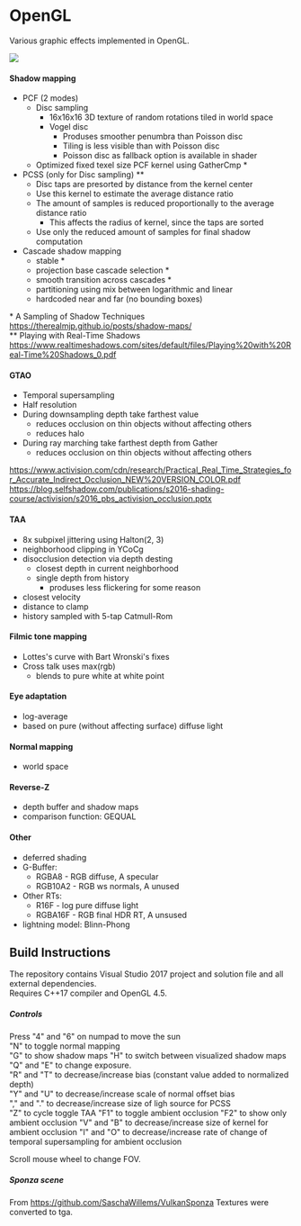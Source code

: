 # OpenGL

Various graphic effects implemented in OpenGL.

![](https://i.ibb.co/5n2MpyX/Bez-tytu-u.png)

#### Shadow mapping
- PCF (2 modes)
  - Disc sampling
    - 16x16x16 3D texture of random rotations tiled in world space
    - Vogel disc
      - Produses smoother penumbra than Poisson disc
      - Tiling is less visible than with Poisson disc
      - Poisson disc as fallback option is available in shader
  - Optimized fixed texel size PCF kernel using GatherCmp &#42;
- PCSS (only for Disc sampling) &#42;&#42;
  - Disc taps are presorted by distance from the kernel center
  - Use this kernel to estimate the average distance ratio
  - The amount of samples is reduced proportionally to the average distance ratio
    - This affects the radius of kernel, since the taps are sorted
  - Use only the reduced amount of samples for final shadow computation
- Cascade shadow mapping
  - stable &#42;
  - projection base cascade selection &#42;
  - smooth transition across cascades &#42;
  - partitioning using mix between logarithmic and linear
  - hardcoded near and far (no bounding boxes)

&#42; A Sampling of Shadow Techniques https://therealmjp.github.io/posts/shadow-maps/  
&#42;&#42; Playing with Real-Time Shadows https://www.realtimeshadows.com/sites/default/files/Playing%20with%20Real-Time%20Shadows_0.pdf

#### GTAO
- Temporal supersampling
- Half resolution
- During downsampling depth take farthest value
    - reduces occlusion on thin objects without affecting others
    - reduces halo
- During ray marching take farthest depth from Gather
    - reduces occlusion on thin objects without affecting others

https://www.activision.com/cdn/research/Practical_Real_Time_Strategies_for_Accurate_Indirect_Occlusion_NEW%20VERSION_COLOR.pdf
https://blog.selfshadow.com/publications/s2016-shading-course/activision/s2016_pbs_activision_occlusion.pptx
#### TAA
- 8x subpixel jittering using Halton(2, 3)
- neighborhood clipping in YCoCg
- disocclusion detection via depth desting
    - closest depth in current neighborhood
    - single depth from history
        - produses less flickering for some reason
- closest velocity
- distance to clamp
- history sampled with 5-tap Catmull-Rom

#### Filmic tone mapping
- Lottes's curve with Bart Wronski's fixes
- Cross talk uses max(rgb)
    - blends to pure white at white point

#### Eye adaptation
- log-average
- based on pure (without affecting surface) diffuse light

#### Normal mapping
- world space

#### Reverse-Z
- depth buffer and shadow maps
- comparison function: GEQUAL

#### Other
- deferred shading
- G-Buffer:
  - RGBA8 - RGB diffuse, A specular
  - RGB10A2 - RGB ws normals, A unused
- Other RTs:
  - R16F - log pure diffuse light
  - RGBA16F - RGB final HDR RT, A unsused
- lightning model: Blinn-Phong

## Build Instructions
The repository contains Visual Studio 2017 project and solution file and all external dependencies.  
Requires C++17 compiler and OpenGL 4.5.

##### Controls
Press
"4" and "6" on numpad to move the sun  
"N" to toggle normal mapping  
"G" to show shadow maps
"H" to switch between visualized shadow maps
"Q" and "E" to change exposure.  
"R" and "T" to decrease/increase bias (constant value added to normalized depth)  
"Y" and "U" to decrease/increase scale of normal offset bias  
"," and "." to decrease/increase size of ligh source for PCSS  
"Z" to cycle toggle TAA
"F1" to toggle ambient occlusion
"F2" to show only ambient occlusion
"V" and "B" to decrease/increase size of kernel for ambient occlusion
"I" and "O" to decrease/increase rate of change of temporal supersampling for ambient occlusion

Scroll mouse wheel to change FOV.


##### Sponza scene
From https://github.com/SaschaWillems/VulkanSponza
Textures were converted to tga.
